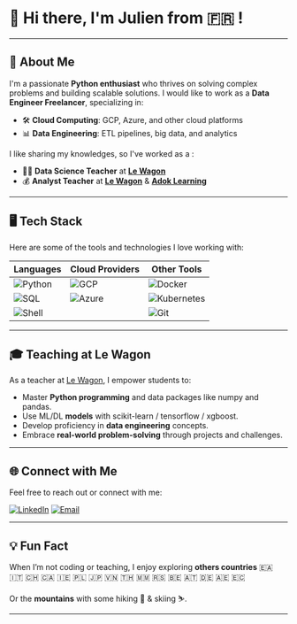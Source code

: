 # 👋 Hi there, I'm Julien from 🇫🇷 !

---

## 🚀 About Me

I'm a passionate **Python enthusiast** who thrives on solving complex problems and building scalable solutions. I would like to work as a **Data Engineer Freelancer**, specializing in:

- 🛠️ **Cloud Computing**: GCP, Azure, and other cloud platforms
- 📊 **Data Engineering**: ETL pipelines, big data, and analytics

I like sharing my knowledges, so I've worked as a :
- 🧑‍🏫 **Data Science Teacher** at **[Le Wagon](https://www.lewagon.com/)**
- 💰 **Analyst Teacher** at **[Le Wagon](https://www.lewagon.com/)** & **[Adok Learning](https://www.adok-learning.com/)**

---

## 🖥️ Tech Stack

Here are some of the tools and technologies I love working with:

| **Languages** | **Cloud Providers** | **Other Tools**     |
|---------------|---------------------|---------------------|
| ![Python](https://img.shields.io/badge/-Python-3776AB?style=flat&logo=python&logoColor=white) | ![GCP](https://img.shields.io/badge/-Google%20Cloud-4285F4?style=flat&logo=google-cloud&logoColor=white) | ![Docker](https://img.shields.io/badge/-Docker-2496ED?style=flat&logo=docker&logoColor=white) |
| ![SQL](https://img.shields.io/badge/-SQL-00599C?style=flat&logo=postgresql&logoColor=white) | ![Azure](https://img.shields.io/badge/-Microsoft%20Azure-0078D4?style=flat&logo=microsoft-azure&logoColor=white) | ![Kubernetes](https://img.shields.io/badge/-Kubernetes-326CE5?style=flat&logo=kubernetes&logoColor=white) |
| ![Shell](https://img.shields.io/badge/-Bash-4EAA25?style=flat&logo=gnu-bash&logoColor=white) |  | ![Git](https://img.shields.io/badge/-Git-F05032?style=flat&logo=git&logoColor=white) |

---

## 🎓 Teaching at Le Wagon

As a teacher at [Le Wagon](https://www.lewagon.com/), I empower students to:

- Master **Python programming** and data packages like numpy and pandas.
- Use ML/DL **models** with scikit-learn / tensorflow / xgboost. 
- Develop proficiency in **data engineering** concepts.
- Embrace **real-world problem-solving** through projects and challenges.

---

## 🌐 Connect with Me

Feel free to reach out or connect with me:

[![LinkedIn](https://img.shields.io/badge/LinkedIn-0A66C2?style=for-the-badge&logo=linkedin&logoColor=white)](https://www.linkedin.com/in/julien-domagalski/)
[![Email](https://img.shields.io/badge/Email-D14836?style=for-the-badge&logo=gmail&logoColor=white)](mailto:julien.domagalski@gmail.com)

---

## 💡 Fun Fact

When I’m not coding or teaching, I enjoy exploring **others countries**  🇪🇦 🇮🇹 🇨🇭 🇨🇦 🇮🇪 🇵🇱 🇯🇵 🇻🇳 🇹🇭 🇲🇲 🇷🇸 🇧🇪 🇦🇹 🇩🇪 🇦🇪 🇪🇨

Or the **mountains** with some hiking 🥾 & skiing ⛷️.

---
